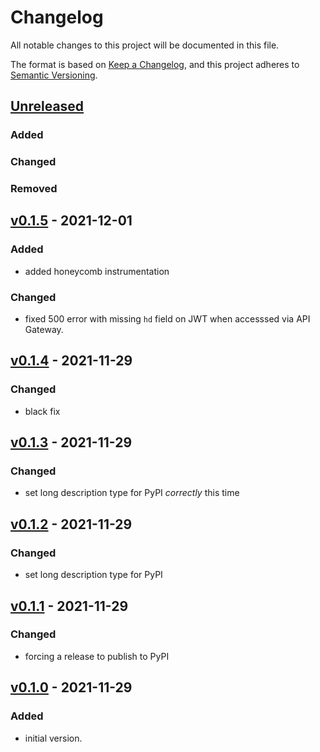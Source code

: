 # Changelog
All notable changes to this project will be documented in this file.

The format is based on [Keep a Changelog](https://keepachangelog.com/en/1.0.0/),
and this project adheres to [Semantic Versioning](https://semver.org/spec/v2.0.0.html).

## [Unreleased]

### Added
### Changed
### Removed

## [v0.1.5] - 2021-12-01
### Added
- added honeycomb instrumentation
### Changed
- fixed 500 error with missing `hd` field on JWT when accesssed via
  API Gateway.

## [v0.1.4] - 2021-11-29
### Changed
- black fix

## [v0.1.3] - 2021-11-29
### Changed
- set long description type for PyPI *correctly* this time

## [v0.1.2] - 2021-11-29
### Changed
- set long description type for PyPI

## [v0.1.1] - 2021-11-29
### Changed
- forcing a release to publish to PyPI

## [v0.1.0] - 2021-11-29
### Added
- initial version.

[Unreleased]: https://github.com/appsembler/django-iapauth/compare/v0.1.5...HEAD
[v0.1.5]: https://github.com/appsembler/django-iapauth/releases/tag/v0.1.4..v0.1.5
[v0.1.4]: https://github.com/appsembler/django-iapauth/releases/tag/v0.1.3..v0.1.4
[v0.1.3]: https://github.com/appsembler/django-iapauth/releases/tag/v0.1.2..v0.1.3
[v0.1.2]: https://github.com/appsembler/django-iapauth/releases/tag/v0.1.1..v0.1.2
[v0.1.1]: https://github.com/appsembler/django-iapauth/releases/tag/v0.1.0..v0.1.1
[v0.1.0]: https://github.com/appsembler/django-iapauth/releases/tag/v0.1.0
